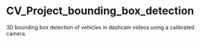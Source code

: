 # CV_Project_bounding_box_detection

3D bounding box detection of vehicles in dashcam videos using a calibrated camera.
